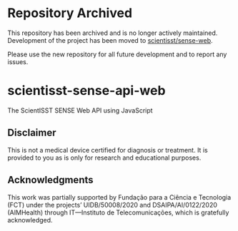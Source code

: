 # Repository Archived

This repository has been archived and is no longer actively maintained.
Development of the project has been moved to
[scientisst/sense-web](https://github.com/scientisst/sense-web).

Please use the new repository for all future development and to report any
issues.

# scientisst-sense-api-web

The ScientISST SENSE Web API using JavaScript

## Disclaimer

This is not a medical device certified for diagnosis or treatment. It is provided to you as is only for research and educational purposes.

## Acknowledgments

This work was partially supported by Fundação para a Ciência e Tecnologia (FCT) under the projects’ UIDB/50008/2020 and DSAIPA/AI/0122/2020 (AIMHealth) through IT—Instituto de Telecomunicações, which is gratefully acknowledged.
